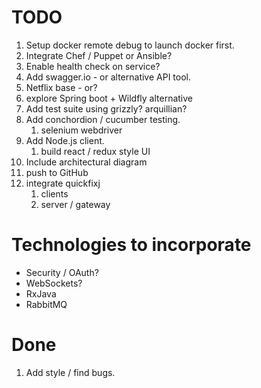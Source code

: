 # TODO
  
  1. Setup docker remote debug to launch docker first.
  1. Integrate Chef / Puppet or Ansible?
  1. Enable health check on service?
  1. Add swagger.io - or alternative API tool.
  1. Netflix base - or?
  1. explore Spring boot + Wildfly alternative
  1. Add test suite using grizzly? arquillian?
  1. Add conchordion / cucumber testing.
     1. selenium webdriver
  1. Add Node.js client.
     1. build react / redux style UI
  1. Include architectural diagram
  1. push to GitHub
  1. integrate quickfixj
     1. clients
     1. server / gateway
  
     
# Technologies to incorporate

- Security / OAuth?
- WebSockets?
- RxJava
- RabbitMQ

# Done

  1. Add style / find bugs.

